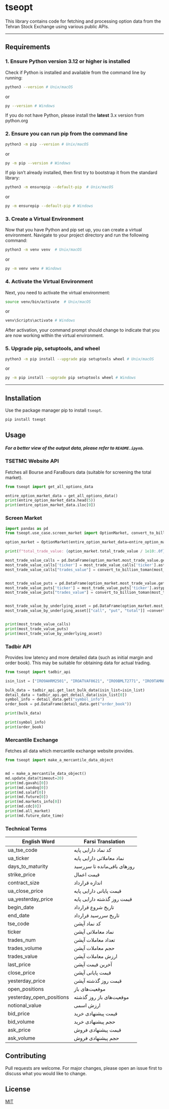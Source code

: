 # tseopt

This library contains code for fetching and processing option data from the Tehran Stock Exchange using various public APIs.

---
## Requirements
### 1. Ensure Python version **3.12** or higher is installed

Check if Python is installed and available from the command line by running:

```bash
python3 --version # Unix/macOS
```
or
```bash
py --version # Windows
```
If you do not have Python, please install the **latest** 3.x version from python.org 


### 2. Ensure you can run pip from the command line

```bash
python3 -m pip --version # Unix/macOS
```
or

```bash
py -m pip --version # Windows
```

If pip isn’t already installed, then first try to bootstrap it from the standard library:
```bash
python3 -m ensurepip --default-pip  # Unix/macOS
```
or

```bash
py -m ensurepip --default-pip # Windows
```

### 3. Create a Virtual Environment
Now that you have Python and pip set up, you can create a virtual environment. 
Navigate to your project directory and run the following command:
```bash
python3 -m venv venv  # Unix/macOS
```
or

```bash
py -m venv venv # Windows
```

### 4. Activate the Virtual Environment

Next, you need to activate the virtual environment:
```bash
source venv/bin/activate  # Unix/macOS
```
or

```bash
venv\Scripts\activate # Windows
```

After activation, your command prompt should change to indicate that you are now working within the virtual environment.


### 5. Upgrade pip, setuptools, and wheel

```bash
python3 -m pip install --upgrade pip setuptools wheel # Unix/macOS
```
or
```bash
py -m pip install --upgrade pip setuptools wheel # Windows
```
---

## Installation

Use the package manager pip to install `tseopt`.

```bash
pip install tseopt
```

## Usage
##### For a better view of the output data, please refer to `README.ipynb`.


### TSETMC Website API
Fetches all Bourse and FaraBours data (suitable for screening the total market).
```python
from tseopt import get_all_options_data

entire_option_market_data = get_all_options_data()
print(entire_option_market_data.head(5))
print(entire_option_market_data.iloc[0])

```

### Screen Market

```python
import pandas as pd
from tseopt.use_case.screen_market import OptionMarket, convert_to_billion_toman

option_market = OptionMarket(entire_option_market_data=entire_option_market_data)

print(f"total_trade_value: {option_market.total_trade_value / 1e10:.0f} B Toman", end="\n\n")

most_trade_value_calls = pd.DataFrame(option_market.most_trade_value.get("call"))
most_trade_value_calls['ticker'] = most_trade_value_calls['ticker'].astype(str)
most_trade_value_calls["trades_value"] = convert_to_billion_toman(most_trade_value_calls["trades_value"])


most_trade_value_puts = pd.DataFrame(option_market.most_trade_value.get("put"))
most_trade_value_puts['ticker'] = most_trade_value_puts['ticker'].astype(str)
most_trade_value_puts["trades_value"] = convert_to_billion_toman(most_trade_value_puts["trades_value"])


most_trade_value_by_underlying_asset = pd.DataFrame(option_market.most_trade_value_by_underlying_asset)
most_trade_value_by_underlying_asset[["call", "put", "total"]] =convert_to_billion_toman(most_trade_value_by_underlying_asset[["call", "put", "total"]])


print(most_trade_value_calls)
print(most_trade_value_puts)
print(most_trade_value_by_underlying_asset)

```

### Tadbir API
Provides low latency and more detailed data (such as initial margin and order book). This may be suitable for obtaining data for actual trading.
```python
from tseopt import tadbir_api

isin_list = ["IRO9AHRM2501", "IROATVAF0621", "IRO9BMLT2771", "IRO9TAMN8991", "IRO9IKCO81M1"]

bulk_data = tadbir_api.get_last_bulk_data(isin_list=isin_list)
detail_data = tadbir_api.get_detail_data(isin_list[0])
symbol_info = detail_data.get("symbol_info")
order_book = pd.DataFrame(detail_data.get("order_book"))

print(bulk_data)

print(symbol_info)
print(order_book)

```

### Mercantile Exchange
Fetches all data which mercantile exchange website provides.
```python
from tseopt import make_a_mercantile_data_object


md = make_a_mercantile_data_object()
md.update_data(timeout=20)
print(md.gavahi[0])
print(md.sandoq[0])
print(md.salaf[0])
print(md.future[0])
print(md.markets_info[0])
print(md.cdc[0])
print(md.all_market)
print(md.future_date_time)

```

### Technical Terms


| English Word           | Farsi Translation           |
|-----------------------|-----------------------------|
| ua_tse_code           | کد نماد دارایی پایه         |
| ua_ticker             | نماد معاملاتی دارایی پایه   |
| days_to_maturity      | روزهای باقی‌مانده تا سررسید |
| strike_price          | قیمت اعمال                  |
| contract_size         | اندازه قرارداد              |
| ua_close_price        | قیمت پایانی دارایی پایه     |
| ua_yesterday_price    | قیمت روز گذشته دارایی پایه  |
| begin_date            | تاریخ شروع قرارداد          |
| end_date              | تاریخ سررسید قرارداد        |
| tse_code              | کد نماد آپشن                |
| ticker                | نماد معاملاتی آپشن              |
| trades_num            | تعداد معاملات آپشن              |
| trades_volume         | حجم معاملات آپشن                |
| trades_value          | ارزش معاملات آپشن               |
| last_price            | آخرین قیمت آپشن                 |
| close_price           | قیمت پایانی آپشن                |
| yesterday_price       | قیمت روز گذشته آپشن             |
| open_positions        | موقعیت‌های باز              |
| yesterday_open_positions | موقعیت‌های باز روز گذشته    |
| notional_value        | ارزش اسمی                   |
| bid_price             | قیمت پیشنهادی خرید          |
| bid_volume            | حجم پیشنهادی خرید           |
| ask_price             | قیمت پیشنهادی فروش          |
| ask_volume            | حجم پیشنهادی فروش           |


## Contributing

Pull requests are welcome. For major changes, please open an issue first
to discuss what you would like to change.

## License

[MIT](https://choosealicense.com/licenses/mit/)